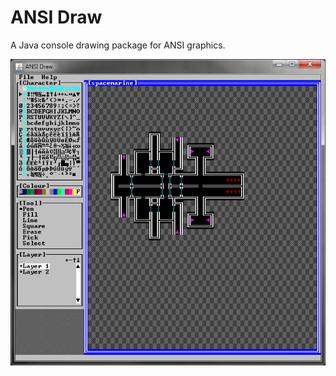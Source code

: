 ANSI Draw
=========

A Java console drawing package for ANSI graphics.

![Screenshot](docs/ansidraw.png)
